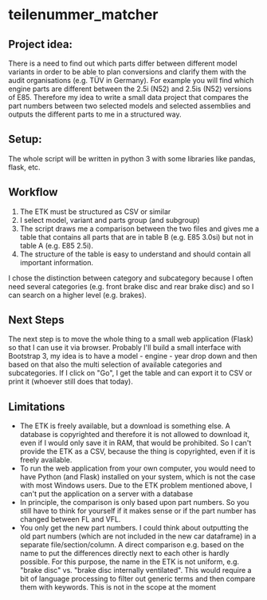 # teilenummer_matcher

## Project idea:
There is a need to find out which parts differ between different model variants in order to be able to plan conversions and clarify them with the audit organisations (e.g. TÜV in Germany). For example you will find which engine parts are different between the 2.5i (N52) and 2.5is (N52) versions of E85.
Therefore my idea to write a small data project that compares the part numbers between two selected models and selected assemblies and outputs the different parts to me in a structured way. 

## Setup:
The whole script will be written in python 3 with some libraries like pandas, flask, etc.

## Workflow
1. The ETK must be structured as CSV or similar
1. I select model, variant and parts group (and subgroup)
1. The script draws me a comparison between the two files and gives me a table that contains all parts that are in table B (e.g. E85 3.0si) but not in table A (e.g. E85 2.5i).  
1. The structure of the table is easy to understand and should contain all important information.

I chose the distinction between category and subcategory because I often need several categories (e.g. front brake disc and rear brake disc) and so I can search on a higher level (e.g. brakes). 

## Next Steps
The next step is to move the whole thing to a small web application (Flask) so that I can use it via browser. Probably I'll build a small interface with Bootstrap 3, my idea is to have a model - engine - year drop down and then based on that also the multi selection of available categories and subcategories. If I click on "Go", I get the table and can export it to CSV or print it (whoever still does that today). 

## Limitations
* The ETK is freely available, but a download is something else. A database is copyrighted and therefore it is not allowed to download it, even if I would only save it in RAM, that would be prohibited. So I can't provide the ETK as a CSV, because the thing is copyrighted, even if it is freely available.
* To run the web application from your own computer, you would need to have Python (and Flask) installed on your system, which is not the case with most Windows users. Due to the ETK problem mentioned above, I can't put the application on a server with a database
* In principle, the comparison is only based upon part numbers. So you still have to think for yourself if it makes sense or if the part number has changed between FL and VFL. 
* You only get the new part numbers. I could think about outputting the old part numbers (which are not included in the new car dataframe) in a separate file/section/column. A direct comparison e.g. based on the name to put the differences directly next to each other is hardly possible. For this purpose, the name in the ETK is not uniform, e.g. "brake disc" vs. "brake disc internally ventilated". This would require a bit of language processing to filter out generic terms and then compare them with keywords. This is not in the scope at the moment
